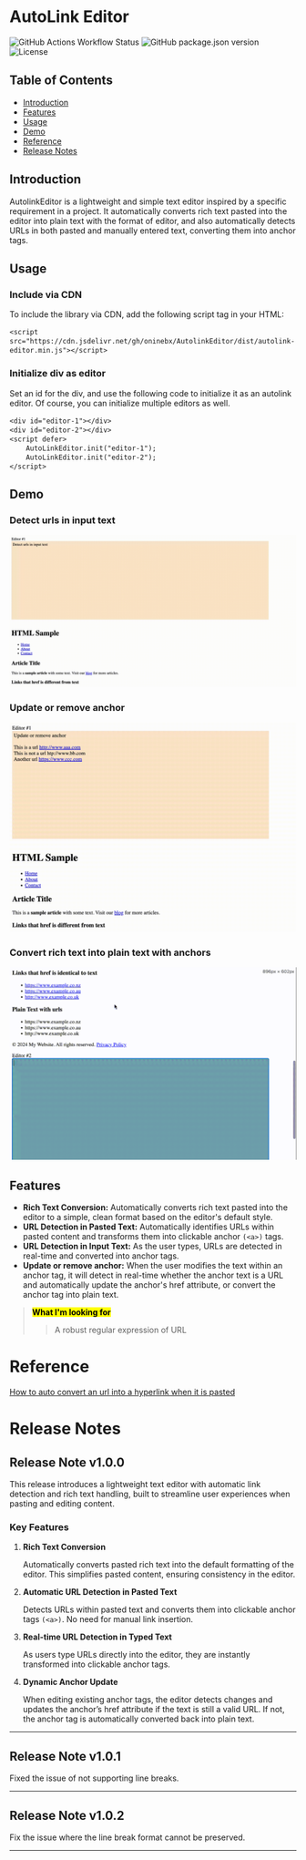 # AutoLink Editor
![GitHub Actions Workflow Status](https://img.shields.io/github/actions/workflow/status/oninebx/AutolinkEditor/publish.yml)
![GitHub package.json version](https://img.shields.io/github/package-json/v/oninebx/AutolinkEditor?color=green)
![License](https://img.shields.io/badge/license-MIT-green)


## Table of Contents
* [Introduction](#introduction)
* [Features](#features)
* [Usage](#usage)
* [Demo](#demo)
* [Reference](#reference)
* [Release Notes](#releasenotes)

## <a name="introduction">Introduction</a>
AutolinkEditor is a lightweight and simple text editor inspired by a specific requirement in a project. It automatically converts rich text pasted into the editor into plain text with the format of editor, and also automatically detects URLs in both pasted and manually entered text, converting them into anchor tags.

## <a name="usage">Usage</a>

### Include via CDN

To include the library via CDN, add the following script tag in your HTML:

```
<script src="https://cdn.jsdelivr.net/gh/oninebx/AutolinkEditor/dist/autolink-editor.min.js"></script>
```
### Initialize div as editor
Set an id for the div, and use the following code to initialize it as an autolink editor. Of course, you can initialize multiple editors as well.

```
<div id="editor-1"></div>
<div id="editor-2"></div> 
<script defer>   
    AutoLinkEditor.init("editor-1");
    AutoLinkEditor.init("editor-2");
</script>
```

## <a name="demo">Demo</a>

### Detect urls in input text
![detect-url-input](gifs/detect-url-input.gif)

### Update or remove anchor
![update-remove-anchor](gifs/update-remove-anchor.gif)

### Convert rich text into plain text with anchors
![convert-rich-text](gifs/convert-rich-text.gif)

## <a name="features">Features</a>

* **Rich Text Conversion:** Automatically converts rich text pasted into the editor to a simple, clean format based on the editor's default style.
* **URL Detection in Pasted Text:** Automatically identifies URLs within pasted content and transforms them into clickable anchor `(<a>)` tags.
* **URL Detection in Input Text:** As the user types, URLs are detected in real-time and converted into anchor tags.
* **Update or remove anchor:** When the user modifies the text within an anchor tag, it will detect in real-time whether the anchor text is a URL and automatically update the anchor's href attribute, or convert the anchor tag into plain text.

> <mark>**What I'm looking for**</mark>
> > A robust regular expression of URL 

# <a name="reference">Reference</a>
[How to auto convert an url into a hyperlink when it is pasted](https://stackoverflow.com/questions/24162684/how-to-auto-convert-an-url-into-a-hyperlink-when-it-is-pasted?noredirect=1&lq=1)

# <a name="releasenotes">Release Notes</a>

## Release Note v1.0.0
This release introduces a lightweight text editor with automatic link detection and rich text handling, built to streamline user experiences when pasting and editing content.

### Key Features

1. **Rich Text Conversion**

	Automatically converts pasted rich text into the default formatting of the editor. This simplifies pasted content, ensuring consistency in the editor.

2. **Automatic URL Detection in Pasted Text**

	Detects URLs within pasted text and converts them into clickable anchor tags `(<a>)`. No need for manual link insertion.
	
3. **Real-time URL Detection in Typed Text**

	As users type URLs directly into the editor, they are instantly transformed into clickable anchor tags.

4. **Dynamic Anchor Update**

	When editing existing anchor tags, the editor detects changes and updates the anchor’s href attribute if the text is still a valid URL. If not, the anchor tag is automatically converted back into plain text.
	
-----

## Release Note v1.0.1
Fixed the issue of not supporting line breaks.

-----

## Release Note v1.0.2
Fix the issue where the line break format cannot be preserved.

-----